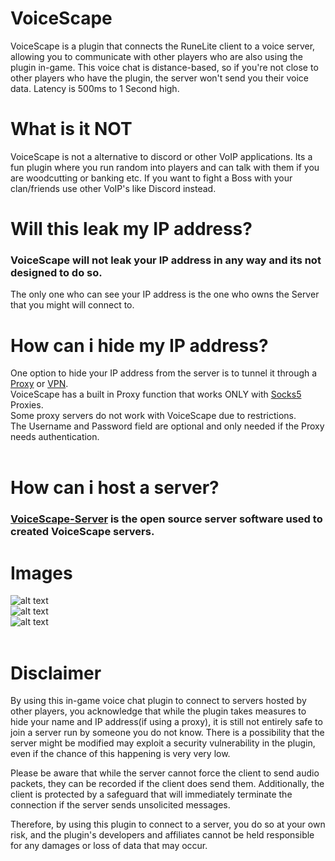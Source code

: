 # VoiceScape
VoiceScape is a plugin that connects the RuneLite client to a voice server, allowing you to communicate with other players who are also using the plugin in-game. This voice chat is distance-based, so if you're not close to other players who have the plugin, the server won't send you their voice data. Latency is 500ms to 1 Second high.

# What is it NOT
VoiceScape is not a alternative to discord or other VoIP applications.
Its a fun plugin where you run random into players and can talk with them if you are woodcutting or banking etc.
If you want to fight a Boss with your clan/friends use other VoIP's like Discord instead.
<br/>
# Will this leak my IP address?
### VoiceScape will not leak your IP address in any way and its not designed to do so.
The only one who can see your IP address is the one who owns the Server that you might will connect to.
<br/>
# How can i hide my IP address?
One option to hide your IP address from the server is to tunnel it through a [Proxy](https://www.fortinet.com/resources/cyberglossary/proxy-server) or [VPN](https://nordvpn.com/de/what-is-a-vpn/).<br/>
VoiceScape has a built in Proxy function that works ONLY with [Socks5](https://www.ipvanish.com/socks5-proxy/) Proxies.<br/>
Some proxy servers do not work with VoiceScape due to restrictions.<br/>
The Username and Password field are optional and only needed if the Proxy needs authentication.
<br/>
<br/>

# How can i host a server?
### [VoiceScape-Server](https://github.com/derfurkan/VoiceScape-Server) is the open source server software used to created VoiceScape servers.
# Images
![alt text](https://i.ibb.co/m8HcSqJ/Screenshot-4.png) 
<br/>
![alt text](https://i.ibb.co/YPRGTgh/Screenshot-2.png) 
<br/>
![alt text](https://i.ibb.co/bsYHxZ4/Screenshot-1.png)
<br/>
<br/>
# Disclaimer
By using this in-game voice chat plugin to connect to servers hosted by other players, you acknowledge that while the plugin takes measures to hide your name and IP address(if using a proxy), it is still not entirely safe to join a server run by someone you do not know. There is a possibility that the server might be modified may exploit a security vulnerability in the plugin, even if the chance of this happening is very very low.

Please be aware that while the server cannot force the client to send audio packets, they can be recorded if the client does send them. Additionally, the client is protected by a safeguard that will immediately terminate the connection if the server sends unsolicited messages.

Therefore, by using this plugin to connect to a server, you do so at your own risk, and the plugin's developers and affiliates cannot be held responsible for any damages or loss of data that may occur.

